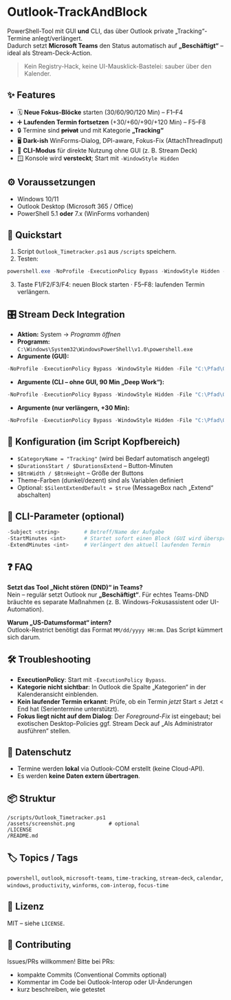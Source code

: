 # Outlook-TrackAndBlock

PowerShell-Tool mit GUI **und** CLI, das über Outlook private „Tracking“-Termine anlegt/verlängert.  
Dadurch setzt **Microsoft Teams** den Status automatisch auf **„Beschäftigt“** – ideal als Stream-Deck-Action.

> Kein Registry-Hack, keine UI-Mausklick-Bastelei: sauber über den Kalender.

## ✨ Features
- 🗓️ **Neue Fokus-Blöcke** starten (30/60/90/120 Min) – F1–F4
- ➕ **Laufenden Termin fortsetzen** (+30/+60/+90/+120 Min) – F5–F8
- 🔒 Termine sind ~~**privat**~~ und mit Kategorie **„Tracking“**
- 🖥️ **Dark-ish** WinForms-Dialog, DPI-aware, Fokus-Fix (AttachThreadInput)
- 🧰 **CLI-Modus** für direkte Nutzung ohne GUI (z. B. Stream Deck)
- 🪟 Konsole wird **versteckt**; Start mit `-WindowStyle Hidden`

## ⚙️ Voraussetzungen
- Windows 10/11
- Outlook Desktop (Microsoft 365 / Office)
- PowerShell 5.1 **oder** 7.x (WinForms vorhanden)

## 🚀 Quickstart
1. Script `Outlook_Timetracker.ps1` aus `/scripts` speichern.
2. Testen:

~~~powershell
powershell.exe -NoProfile -ExecutionPolicy Bypass -WindowStyle Hidden -File "C:\Pfad\Outlook_Timetracker.ps1"
~~~

3. Taste F1/F2/F3/F4: neuen Block starten · F5–F8: laufenden Termin verlängern.

## 🎛️ Stream Deck Integration
- **Aktion:** System → *Programm öffnen*
- **Programm:** `C:\Windows\System32\WindowsPowerShell\v1.0\powershell.exe`
- **Argumente (GUI):**

~~~powershell
-NoProfile -ExecutionPolicy Bypass -WindowStyle Hidden -File "C:\Pfad\Outlook_Timetracker.ps1"
~~~

- **Argumente (CLI – ohne GUI, 90 Min „Deep Work“):**

~~~powershell
-NoProfile -ExecutionPolicy Bypass -WindowStyle Hidden -File "C:\Pfad\Outlook_Timetracker.ps1" -Subject "Deep Work" -StartMinutes 90
~~~

- **Argumente (nur verlängern, +30 Min):**

~~~powershell
-NoProfile -ExecutionPolicy Bypass -WindowStyle Hidden -File "C:\Pfad\Outlook_Timetracker.ps1" -ExtendMinutes 30
~~~

## 🔧 Konfiguration (im Script Kopfbereich)
- `$CategoryName = "Tracking"` (wird bei Bedarf automatisch angelegt)
- `$DurationsStart / $DurationsExtend` – Button-Minuten
- `$BtnWidth / $BtnHeight` – Größe der Buttons
- Theme-Farben (dunkel/dezent) sind als Variablen definiert
- Optional: `$SilentExtendDefault = $true` (MessageBox nach „Extend“ abschalten)

## 🧪 CLI-Parameter (optional)
~~~powershell
-Subject <string>        # Betreff/Name der Aufgabe
-StartMinutes <int>      # Startet sofort einen Block (GUI wird übersprungen)
-ExtendMinutes <int>     # Verlängert den aktuell laufenden Termin
~~~

## ❓ FAQ
**Setzt das Tool „Nicht stören (DND)“ in Teams?**  
Nein – regulär setzt Outlook nur **„Beschäftigt“**. Für echtes Teams-DND bräuchte es separate Maßnahmen (z. B. Windows-Fokusassistent oder UI-Automation).

**Warum „US-Datumsformat“ intern?**  
Outlook-Restrict benötigt das Format `MM/dd/yyyy HH:mm`. Das Script kümmert sich darum.

## 🛠️ Troubleshooting
- **ExecutionPolicy**: Start mit `-ExecutionPolicy Bypass`.
- **Kategorie nicht sichtbar**: In Outlook die Spalte „Kategorien“ in der Kalenderansicht einblenden.
- **Kein laufender Termin erkannt**: Prüfe, ob ein Termin *jetzt* Start ≤ Jetzt < End hat (Serientermine unterstützt).
- **Fokus liegt nicht auf dem Dialog**: Der *Foreground-Fix* ist eingebaut; bei exotischen Desktop-Policies ggf. Stream Deck auf „Als Administrator ausführen“ stellen.

## 🔐 Datenschutz
- Termine werden **lokal** via Outlook-COM erstellt (keine Cloud-API).
- Es werden **keine Daten extern übertragen**.

## 📦 Struktur
~~~
/scripts/Outlook_Timetracker.ps1
/assets/screenshot.png           # optional
/LICENSE
/README.md
~~~

## 🏷️ Topics / Tags
`powershell`, `outlook`, `microsoft-teams`, `time-tracking`, `stream-deck`, `calendar`, `windows`, `productivity`, `winforms`, `com-interop`, `focus-time`

## 📜 Lizenz
MIT – siehe `LICENSE`.

## 🤝 Contributing
Issues/PRs willkommen! Bitte bei PRs:
- kompakte Commits (Conventional Commits optional)
- Kommentar im Code bei Outlook-Interop oder UI-Änderungen
- kurz beschreiben, wie getestet

